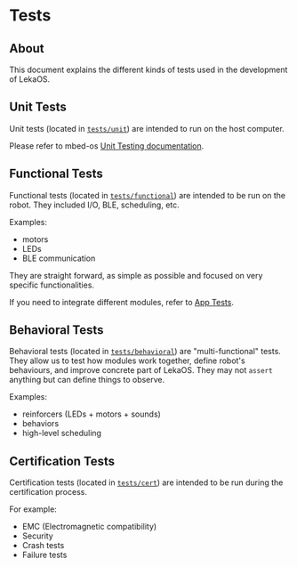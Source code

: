 # Tests

## About

This document explains the different kinds of tests used in the development of LekaOS.

## Unit Tests

Unit tests (located in [`tests/unit`](../../tests/unit)) are intended to run on the host computer. 

Please refer to mbed-os [Unit Testing documentation](https://os.mbed.com/docs/mbed-os/v6.3/debug-test/unit-testing.html).

## Functional Tests

Functional tests (located in [`tests/functional`](../../tests/functional)) are intended to be run on the robot. They included I/O, BLE, scheduling, etc.

Examples:

- motors
- LEDs
- BLE communication

They are straight forward, as simple as possible and focused on very specific functionalities.

If you need to integrate different modules, refer to [App Tests](../app/README.md).

## Behavioral Tests

Behavioral tests (located in [`tests/behavioral`](../../tests/behavioral)) are "multi-functional" tests. They allow us to test how modules work together, define robot's behaviours, and improve concrete part of LekaOS.
They may not `assert` anything but can define things to observe.

Examples:

- reinforcers (LEDs + motors + sounds)
- behaviors
- high-level scheduling

## Certification Tests

Certification tests (located in [`tests/cert`](../../tests/cert)) are intended to be run during the certification process.

For example:

- EMC (Electromagnetic compatibility)
- Security
- Crash tests
- Failure tests


